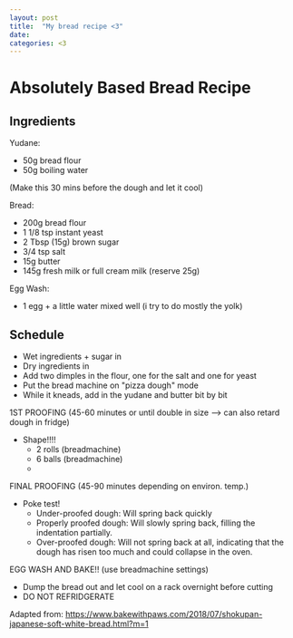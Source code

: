 ```yaml
---
layout: post
title:  "My bread recipe <3"
date:   
categories: <3
---
```


# Absolutely Based Bread Recipe

## Ingredients
Yudane:
- 50g bread flour
- 50g boiling water

(Make this 30 mins before the dough and let it cool)

Bread:
- 200g bread flour
- 1 1/8 tsp instant yeast
- 2 Tbsp (15g) brown sugar
- 3/4 tsp salt
- 15g butter
- 145g fresh milk or full cream milk (reserve 25g)

Egg Wash:
- 1 egg + a little water mixed well (i try to do mostly the yolk)

## Schedule
- Wet ingredients + sugar in
- Dry ingredients in 
- Add two dimples in the flour, one for the salt and one for yeast
- Put the bread machine on "pizza dough" mode
- While it kneads, add in the yudane and butter bit by bit

1ST PROOFING (45-60 minutes or until double in size --> can also retard dough in fridge)

- Shape!!!!
  - 2 rolls (breadmachine)
  - 6 balls (breadmachine)
  - 

FINAL PROOFING (45-90 minutes depending on environ. temp.)

- Poke test!
    - Under-proofed dough: Will spring back quickly
    - Properly proofed dough: Will slowly spring back, filling the indentation partially.
    - Over-proofed dough: Will not spring back at all, indicating that the dough has risen too much and could collapse in the oven. 

EGG WASH AND BAKE!! (use breadmachine settings)

- Dump the bread out and let cool on a rack overnight before cutting
- DO NOT REFRIDGERATE


Adapted from: https://www.bakewithpaws.com/2018/07/shokupan-japanese-soft-white-bread.html?m=1